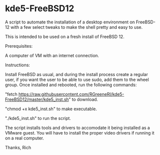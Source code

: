 # kde5-FreeBSD12
A script to automate the installation of a desktop environment on FreeBSD-12 with a few select tweaks to make the shell pretty and easy to use.


This is intended to be used on a fresh install of FreeBSD 12.

Prerequisites:

A computer of VM with an internet connection.


Instructions:

Install FreeBSD as usual, and during the install process create a regular user, if you want the user to be able to use sudo, add them to the wheel group.  Once installed and rebooted, run the following commands: 

"fetch https://raw.githubusercontent.com/RGreeneRI/kde5-FreeBSD12/master/kde5_inst.sh" to download. 

"chmod +x kde5_inst.sh" to make executable.

"./kde5_inst.sh" to run the script.


The script installs tools and drivers to accomodate it being installed as a VMware guest.  You will have to install the proper video drivers if running it on a real computer.  


Thanks,
Rich
